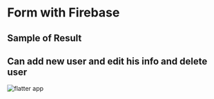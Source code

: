 # Form with Firebase 



## Sample of Result
## Can add new user and edit his info and delete user 
![flatter app](https://user-images.githubusercontent.com/83476666/190851680-7b2364c1-0f4e-49fd-be0e-ade092dada5c.png)
